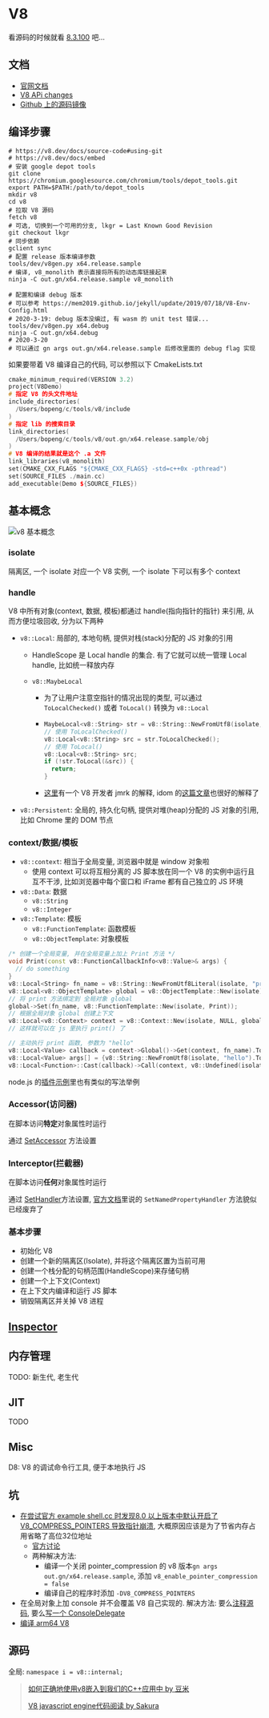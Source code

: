 # V8

看源码的时候就看 [8.3.100](https://github.com/v8/v8/tree/8.3.100) 吧...

## 文档

* [官网文档](https://v8.dev/docs)
* [V8 APi changes](https://docs.google.com/document/d/1g8JFi8T_oAE_7uAri7Njtig7fKaPDfotU6huOa1alds/edit)
* [Github 上的源码镜像](https://github.com/v8/v8)

## 编译步骤

```shell
# https://v8.dev/docs/source-code#using-git
# https://v8.dev/docs/embed
# 安装 google depot tools
git clone https://chromium.googlesource.com/chromium/tools/depot_tools.git
export PATH=$PATH:/path/to/depot_tools
mkdir v8
cd v8
# 拉取 V8 源码
fetch v8
# 可选, 切换到一个可用的分支, lkgr = Last Known Good Revision
git checkout lkgr
# 同步依赖
gclient sync
# 配置 release 版本编译参数
tools/dev/v8gen.py x64.release.sample
# 编译, v8_monolith 表示直接将所有的动态库链接起来
ninja -C out.gn/x64.release.sample v8_monolith

# 配置和编译 debug 版本
# 可以参考 https://mem2019.github.io/jekyll/update/2019/07/18/V8-Env-Config.html
# 2020-3-19: debug 版本没编过, 有 wasm 的 unit test 错误...
tools/dev/v8gen.py x64.debug
ninja -C out.gn/x64.debug
# 2020-3-20
# 可以通过 gn args out.gn/x64.release.sample 后修改里面的 debug flag 实现
```

如果要带着 V8 编译自己的代码, 可以参照以下 CmakeLists.txt

```cpp
cmake_minimum_required(VERSION 3.2)
project(V8Demo)
# 指定 V8 的头文件地址
include_directories(
  /Users/bopeng/c/tools/v8/include
)
# 指定 lib 的搜索目录
link_directories(
  /Users/bopeng/c/tools/v8/out.gn/x64.release.sample/obj
)
# V8 编译的结果就是这个 .a 文件
link_libraries(v8_monolith)
set(CMAKE_CXX_FLAGS "${CMAKE_CXX_FLAGS} -std=c++0x -pthread")
set(SOURCE_FILES ./main.cc)
add_executable(Demo ${SOURCE_FILES})
```

## 基本概念

![v8 基本概念](https://v8.dev/_img/docs/embed/local-persist-handles-review.png)

### isolate

隔离区, 一个 isolate 对应一个 V8 实例, 一个 isolate 下可以有多个 context

### handle

V8 中所有对象(context, 数据, 模板)都通过 handle(指向指针的指针) 来引用, 从而方便垃圾回收, 分为以下两种

* `v8::Local`: 局部的, 本地句柄, 提供对栈(stack)分配的 JS 对象的引用

  * HandleScope 是 Local handle 的集合. 有了它就可以统一管理 Local handle, 比如统一释放内存

  * `v8::MaybeLocal`

    * 为了让用户注意空指针的情况出现的类型, 可以通过 `ToLocalChecked()` 或者 `ToLocal()` 转换为 `v8::Local`

    * ```cpp
      MaybeLocal<v8::String> str = v8::String::NewFromUtf8(isolate, "str");
      // 使用 ToLocalChecked()
      v8::Local<v8::String> src = str.ToLocalChecked();
      // 使用 ToLocal()
      v8::Local<v8::String> src;
      if (!str.ToLocal(&src)) {
      	return;
      }
      ```

    * [这里](https://stackoverflow.com/questions/47114090/what-does-an-empty-maybelocal-mean/47144507#47144507)有一个 V8 开发者 jmrk 的解释, idom 的[这篇文章](https://idom.me/articles/847.html)也很好的解释了

* `v8::Persistent`: 全局的, 持久化句柄, 提供对堆(heap)分配的 JS 对象的引用, 比如 Chrome 里的 DOM 节点

### context/数据/模板

* `v8::context`: 相当于全局变量, 浏览器中就是 window 对象啦
  * 使用 context 可以将互相分离的 JS 脚本放在同一个 V8 的实例中运行且互不干涉, 比如浏览器中每个窗口和 iFrame 都有自己独立的 JS 环境
* `v8::Data`: 数据
  * `v8::String`
  * `v8::Integer`
* `v8::Template`: 模板
  * `v8::FunctionTemplate`: 函数模板
  * `v8::ObjectTemplate`: 对象模板

```cpp
/* 创建一个全局变量, 并在全局变量上加上 Print 方法 */
void Print(const v8::FunctionCallbackInfo<v8::Value>& args) {
  // do something
}
v8::Local<String> fn_name = v8::String::NewFromUtf8Literal(isolate, "print")
v8::Local<v8::ObjectTemplate> global = v8::ObjectTemplate::New(isolate);
// 将 print 方法绑定到 全局对象 global
global->Set(fn_name, v8::FunctionTemplate::New(isolate, Print));
// 根据全局对象 global 创建上下文
v8::Local<v8::Context> context = v8::Context::New(isolate, NULL, global);
// 这样就可以在 js 里执行 print() 了

// 主动执行 print 函数, 参数为 "hello"
v8::Local<Value> callback = context->Global()->Get(context, fn_name).ToLocalChecked();
v8::Local<Value> args[] = {v8::String::NewFromUtf8(isolate, "hello").ToLocalChecked()};
v8::Local<Function>::Cast(callback)->Call(context, v8::Undefined(isolate), 1, args);
```

node.js 的[插件示例](http://nodejs.cn/api/addons.html#addons_addon_examples)里也有类似的写法举例

### Accessor(访问器)

在脚本访问**特定**对象属性时运行

通过 [SetAccessor](https://v8docs.nodesource.com/node-11.14/db/d5f/classv8_1_1_object_template.html#ad65dce5f1e6591d8996ce0d36dce4c06) 方法设置

### Interceptor(拦截器)

在脚本访问**任何**对象属性时运行

通过 [SetHandler](https://v8docs.nodesource.com/node-13.2/db/d5f/classv8_1_1_object_template.html#abe5f002af0f7e22555b9c4fd38faa390)方法设置, [官方文档](https://v8.dev/docs/embed#interceptors)里说的 `SetNamedPropertyHandler` 方法貌似已经废弃了

### 基本步骤

* 初始化 V8
* 创建一个新的隔离区(Isolate), 并将这个隔离区置为当前可用
* 创建一个栈分配的句柄范围(HandleScope)来存储句柄
* 创建一个上下文(Context)
* 在上下文内编译和运行 JS 脚本
* 销毁隔离区并关掉 V8 进程

## [Inspector](2019-10-23-v8-inspector.md)

## 内存管理

TODO: 新生代, 老生代

## JIT

TODO

## Misc

D8: V8 的调试命令行工具, 便于本地执行 JS

## 坑

* [在尝试官方 example shell.cc 时发现8.0 以上版本中默认开启了 V8_COMPRESS_POINTERS 导致指针崩溃](https://blog.csdn.net/doon/article/details/104404805), 大概原因应该是为了节省内存占用省略了高位32位地址
  * [官方讨论](https://www.mail-archive.com/v8-dev@googlegroups.com/msg160061.html)
  * 两种解决方法:
    * 编译一个关闭 pointer_compression 的 v8 版本`gn args out.gn/x64.release.sample`, 添加 `v8_enable_pointer_compression = false`
    * 编译自己的程序时添加 `-DV8_COMPRESS_POINTERS`
* 在全局对象上加 console 并不会覆盖 V8 自己实现的. 解决方法: 要么[注释源码](https://groups.google.com/d/msg/v8-users/x4pXSWwP1oQ/cpSxB50mAQAJ), 要么[写一个 ConsoleDelegate](https://stackoverflow.com/questions/57531024/v8-console-log-does-not-print)
* [编译 arm64 V8](https://github.com/cstsinghua/V8Android/issues/5)

## 源码

全局: `namespace i = v8::internal;`

> [如何正确地使用v8嵌入到我们的C++应用中 by 豆米](https://blog.5udou.cn/#/blog/detail/Ru-He-Zheng-Que-Di-Shi-Yong-v8Qian-Ru-Dao-Wo-Men-De-CYing-Yong-Zhong-19)
>
> [V8 javascript engine代码阅读 by Sakura](http://eternalsakura13.com/2018/07/09/zujian/)
